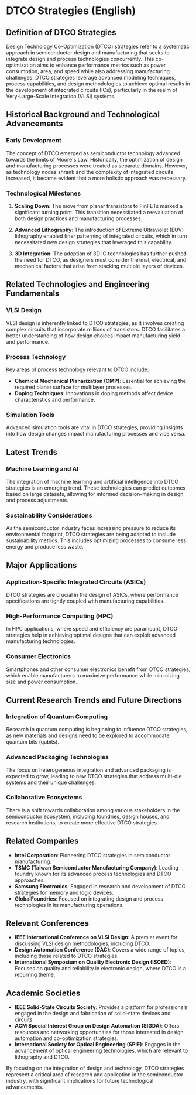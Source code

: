 # DTCO Strategies (English)

## Definition of DTCO Strategies

Design Technology Co-Optimization (DTCO) strategies refer to a systematic approach in semiconductor design and manufacturing that seeks to integrate design and process technologies concurrently. This co-optimization aims to enhance performance metrics such as power consumption, area, and speed while also addressing manufacturing challenges. DTCO strategies leverage advanced modeling techniques, process capabilities, and design methodologies to achieve optimal results in the development of integrated circuits (ICs), particularly in the realm of Very-Large-Scale Integration (VLSI) systems.

## Historical Background and Technological Advancements

### Early Development

The concept of DTCO emerged as semiconductor technology advanced towards the limits of Moore's Law. Historically, the optimization of design and manufacturing processes were treated as separate domains. However, as technology nodes shrank and the complexity of integrated circuits increased, it became evident that a more holistic approach was necessary.

### Technological Milestones

1. **Scaling Down**: The move from planar transistors to FinFETs marked a significant turning point. This transition necessitated a reevaluation of both design practices and manufacturing processes.
   
2. **Advanced Lithography**: The introduction of Extreme Ultraviolet (EUV) lithography enabled finer patterning of integrated circuits, which in turn necessitated new design strategies that leveraged this capability.

3. **3D Integration**: The adoption of 3D IC technologies has further pushed the need for DTCO, as designers must consider thermal, electrical, and mechanical factors that arise from stacking multiple layers of devices.

## Related Technologies and Engineering Fundamentals

### VLSI Design

VLSI design is inherently linked to DTCO strategies, as it involves creating complex circuits that incorporate millions of transistors. DTCO facilitates a better understanding of how design choices impact manufacturing yield and performance.

### Process Technology

Key areas of process technology relevant to DTCO include:

- **Chemical Mechanical Planarization (CMP)**: Essential for achieving the required planar surface for multilayer processes.
- **Doping Techniques**: Innovations in doping methods affect device characteristics and performance.

### Simulation Tools

Advanced simulation tools are vital in DTCO strategies, providing insights into how design changes impact manufacturing processes and vice versa.

## Latest Trends

### Machine Learning and AI

The integration of machine learning and artificial intelligence into DTCO strategies is an emerging trend. These technologies can predict outcomes based on large datasets, allowing for informed decision-making in design and process adjustments.

### Sustainability Considerations

As the semiconductor industry faces increasing pressure to reduce its environmental footprint, DTCO strategies are being adapted to include sustainability metrics. This includes optimizing processes to consume less energy and produce less waste.

## Major Applications

### Application-Specific Integrated Circuits (ASICs)

DTCO strategies are crucial in the design of ASICs, where performance specifications are tightly coupled with manufacturing capabilities.

### High-Performance Computing (HPC)

In HPC applications, where speed and efficiency are paramount, DTCO strategies help in achieving optimal designs that can exploit advanced manufacturing technologies.

### Consumer Electronics

Smartphones and other consumer electronics benefit from DTCO strategies, which enable manufacturers to maximize performance while minimizing size and power consumption.

## Current Research Trends and Future Directions

### Integration of Quantum Computing

Research in quantum computing is beginning to influence DTCO strategies, as new materials and designs need to be explored to accommodate quantum bits (qubits).

### Advanced Packaging Technologies

The focus on heterogeneous integration and advanced packaging is expected to grow, leading to new DTCO strategies that address multi-die systems and their unique challenges.

### Collaborative Ecosystems

There is a shift towards collaboration among various stakeholders in the semiconductor ecosystem, including foundries, design houses, and research institutions, to create more effective DTCO strategies.

## Related Companies

- **Intel Corporation**: Pioneering DTCO strategies in semiconductor manufacturing.
- **TSMC (Taiwan Semiconductor Manufacturing Company)**: Leading foundry known for its advanced process technologies and DTCO approaches.
- **Samsung Electronics**: Engaged in research and development of DTCO strategies for memory and logic devices.
- **GlobalFoundries**: Focused on integrating design and process technologies in its manufacturing operations.

## Relevant Conferences

- **IEEE International Conference on VLSI Design**: A premier event for discussing VLSI design methodologies, including DTCO.
- **Design Automation Conference (DAC)**: Covers a wide range of topics, including those related to DTCO strategies.
- **International Symposium on Quality Electronic Design (ISQED)**: Focuses on quality and reliability in electronic design, where DTCO is a recurring theme.

## Academic Societies

- **IEEE Solid-State Circuits Society**: Provides a platform for professionals engaged in the design and fabrication of solid-state devices and circuits.
- **ACM Special Interest Group on Design Automation (SIGDA)**: Offers resources and networking opportunities for those interested in design automation and co-optimization strategies.
- **International Society for Optical Engineering (SPIE)**: Engages in the advancement of optical engineering technologies, which are relevant to lithography and DTCO.

By focusing on the integration of design and technology, DTCO strategies represent a critical area of research and application in the semiconductor industry, with significant implications for future technological advancements.